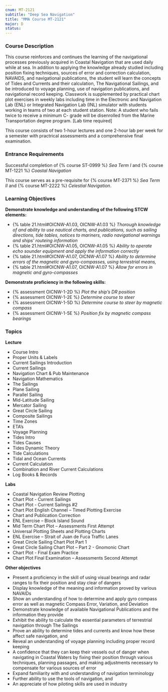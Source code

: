 ```yaml
---
cnum: MT-2121
subtitle: "Deep Sea Navigation"
title: "MMA Course MT-2121"
major: D
status: 
---
```


### Course Description

This course reinforces and continues the learning of the navigational processes previously acquired in Coastal Navigation that are used daily while at sea. In addition to applying the knowledge already studied including position fixing techniques, sources of error and correction calculation, NAVAIDS, and navigational publications, the student will learn  the concepts of Tides and Currents and their calculation, The Navigational Sailings, and be introduced to voyage planning, use of navigation publications, and navigational record keeping.  Classwork is supplemented by practical chart plot exercises in weekly labs including time in the Electronic and Navigation Lab (ENL) or Integrated Navigation Lab (INL) simulator with students working in teams of two at each student station.  Note:  A student who fails twice to receive a minimum C- grade will be disenrolled from the Marine Transportation degree program. [Lab time required]


This course consists of two 1-hour lectures and one 2-hour lab per week for a semester with practrical assessments and a comprehensive final examination.

### Entrance Requirements

Successful completion of {% course ST-0999 %} *Sea Term I* and  {% course MT-1221 %} *Coastal Navigation*

This course serves as a pre-requisite for {% course MT-2371 %} *Sea Term II*  and  {% course MT-2222 %} *Celestial Navigation*.


### Learning Objectives

**Demonstrate knowledge and understanding of the following STCW elements:**

* {% table 21.html#OICNW-A1.03, OICNW-A1.03 %} *Thorough knowledge of and ability to use nautical charts, and publications, such as sailing directions, tide tables, notices to mariners, radio navigational warnings and ships’ routeing information*
* {% table 21.html#OICNW-A1.05, OICNW-A1.05 %} *Ability to operate echo sounder equipment and apply the information correctly*
* {% table 21.html#OICNW-A1.07, OICNW-A1.07 %} *Ability to determine errors of the magnetic and gyro-compasses, using terrestrial means,*
* {% table 21.html#OICNW-A1.07, OICNW-A1.07 %} *Allow for errors in magnetic and gyro-compasses*

**Demonstrate proficiency in the following skills:**

* {% assessment OICNW-1-2D %} *Plot the ship’s DR position*
* {% assessment OICNW-1-2E %} *Determine course to steer*
* {% assessment OICNW-1-5D %} *Determine course to steer by magnetic compass*
* {% assessment OICNW-1-5E %} *Position fix by magnetic compass bearings*

### Topics

**Lecture**

*  Course Intro
*  Proper Units & Labels 
*  Current Sailings Introduction
*  Current Sailings
*  Navigation Chart & Pub Maintenance
*  Navigation Mathematics
*  The Sailings
*  Plane Sailing
*  Parallel Sailing
*  Mid-Latitude Sailing
*  Mercator Sailing
*  Great Circle Sailing
*  Composite Sailings
*  Time Zones
*  ETA’s
*  Voyage Planning
*  Tides Intro
*  Tides Causes
*  Tides Dynamic Theory
*  Tide Calculations
*  Tidal and Ocean Currents
*  Current Calculation
*  Combination and River Current Calculations
*  Log Books & Records

**Labs**

*  Coastal Navigation Review Plotting
*  Chart Plot - Current Sailings
*  Chart Plot - Current Sailings #2
*  Chart Plot English Channel – Timed Plotting Exercise
*  Chart and Publication Correction
*  ENL Exercise – Block Island Sound
*  Mid Term Chart Plot – Assessments First Attempt
*  Universal Plotting Sheets and Plotting  Charts
*  ENL Exercise – Strait of Juan de Fuca Traffic Lanes
*  Great Circle Sailing Chart Plot Part 1  
*  Great Circle Sailing Chart Plot – Part 2 - Gnomonic Chart
*  Chart Plot - Final Exam Practice
*  Chart Plot Final Examination – Assessments Second Attempt


**Other objectives**


*  Present a proficiency in the skill of using visual bearings and radar ranges to fix their position and stay clear of dangers
*  Display knowledge of the meaning and information proved by various NAVAIDs
*  Show an understanding of how to determine and apply gyro compass error as well as magnetic Compass Error, Variation, and Deviation
*  Demonstrate knowledge of available Navigational Publications and the information they provide
*  Exhibit the ability to calculate the essential parameters of terrestrial navigation through The Sailings
*  Prove an ability to determine tides and currents and know how these affect safe navigation, and 
*  Reveal an understanding of voyage planning including proper record keeping
*  A confidence that they can keep their vessels out of danger when navigating in Coastal Waters by fixing their position through various techniques, planning passages, and making adjustments necessary to compensate for various sources of error
*  Expand familiarity with and understanding of navigation terminology
*  Further ability to use the tools of navigation, and
*  An appreciate of how piloting skills are used in industry



